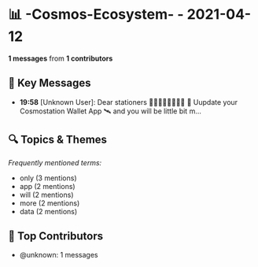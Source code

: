 # 📊 -Cosmos-Ecosystem- - 2021-04-12
**1 messages** from **1 contributors**

## 💬 Key Messages
- **19:58** [Unknown User]: Dear stationers 👩🏾‍🚀🧑‍🚀👨🏼‍🚀
🚀 Uupdate your Cosmostation Wallet App 🛰
and you will be little bit m...

## 🔍 Topics & Themes
*Frequently mentioned terms:*
- only (3 mentions)
- app (2 mentions)
- will (2 mentions)
- more (2 mentions)
- data (2 mentions)

## 👥 Top Contributors
- @unknown: 1 messages